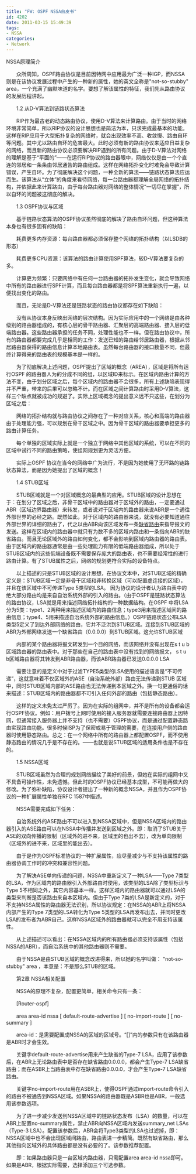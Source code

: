 ```yaml
---
title: "FW: OSPF NSSA白皮书"
id: 4202
date: 2011-03-15 15:49:39
tags: 
- NSSA
categories: 
- Network
---
```


NSSA原理简介

　　众所周知，OSPF路由协议是目前因特网中应用最为广泛一种IGP，而NSSA则是在该协议发展过程中产生的一种新的属性，她的英文全称是"not-so-stubby" area，一个充满了幽默味道的名字。要想了解该属性的特征，我们先从路由协议的发展历程讲起。

　　1.2 从D-V算法到链路状态算法

　　RIP作为最古老的动态路由协议，使用D-V算法来计算路由。由于当时的网络环境非常简单，所以RIP协议的设计思想也是简洁为本，只求完成最基本的功能。这样在RIP应用于大型拓扑复杂的网络时，就会出现效率不高、收敛慢、路由自环等问题。其中尤以路由自环的危害最大。此时必须有新的路由协议来适应日益复杂的网络，而且新的路由协议必须要解决RIP遇到的所有问题。由于D-V算法对网络的理解是基于“平面的”——在运行RIP协议的路由器眼中，网络仅仅是由一个个直连的邻居和一条条由邻居通告的路由组成。这样在网络拓扑变化时难免会导致计算错误，产生自环。为了彻底解决这个问题，一种全新的算法——链路状态算法应运而生。该算法从“立体”的角度来看待网络，每一台路由器都理解全局网络的拓扑结构，并依据此来计算路由，由于每台路由器对网络的整体情况“一切尽在掌握”，所以自环的问题被这彻底的解决。

　　1.3 OSPF协议与区域

　　基于链路状态算法的OSPF协议虽然彻底的解决了路由自环问题，但这种算法本身也有很多固有的缺陷：

　　耗费更多内存资源：每台路由器都必须保存整个网络的拓扑结构（以LSDB的形态）

　　耗费更多CPU资源：该算法的路由计算使用SPF算法，较D-V算法要复杂的多。

　　计算更为频繁：只要网络中有任何一台路由器的拓扑发生变化，就会导致网络中所有的路由器进行SPF计算，而且每台路由器都是将SPF算法重新执行一遍，以便找出变化的路由。

　　而且，无论是D-V算法还是链路状态的路由协议都存在如下缺陷：

　　没有从协议本身反映出网络的层次结构。因为实际应用中的一个网络是由各种级别的路由器组成的，有核心层的骨干路由器、汇聚层的高端路由器、接入层的低端路由器。这些路由器承担的任务不同，处理性能也不一样。但在路由协议中，所有的路由器都要完成几乎是相同的工作：发送已知的路由给邻居路由器，根据从邻居路由器获得的路由信息计算本地路由表。虽然每台路由器的接口数量不同，但最终计算得来的路由表的规模基本是一样的。

　　为了彻底解决上述问题，OSPF提出了区域的概念（AREA），区域是将所有运行OSPF 的路由器人为的分成不同的组，以区域ID来标示。在区域内路由计算的方法不变，由于划分区域之后，每个区域内的路由器不会很多，所有上述缺陷表现得并不严重，带来的后果可以忽略不计。而在区域之间计算路由时采用D-V算法，这样三个缺点就被成功的规避了。实际上区域概念的提出意义远不只这些，在划分为区域之后：

　　网络的拓扑结构就与路由协议之间存在了一种对应关系，核心和高端的路由器由于处理能力强，可以规划在骨干区域之中。因为骨干区域的路由器要承担更多的路由计算任务。

　　每个单独的区域实际上就是一个独立于网络中其他区域的系统，可以在不同的区域中试行不同的路由策略，使组网规划更为灵活方便。

　　实际上OSPF 协议在当今的网络中广为流行，不是因为她使用了无环路的链路状态算法，而是因为她提出了区域的概念！

　　1.4 STUB区域

　　STUB区域就是一个对区域概念的最典型的应用。STUB区域的设计思想在于：在划分了区域之后，非骨干区域中的路由器对于区域外的路由，一定要通过ABR（区域边界路由器）来转发，或者说对于区域内的路由器来说ABR是一个通往外部世界的必经之路。既然如此，对于区域内的路由器来说，就没有必要知道通往外部世界的详细的路由了，代之以由ABR向该区域发布一条[缺省路由](http://baike.baidu.com/view/543317.htm)来指导报文的发送。这样在区域内的路由器中就只有为数不多的区域内路由和一条指向ABR的缺省路由。而且无论区域外的路由如何变化，都不会影响到区域内路由器的路由表。由于区域内的路由器通常是由一些处理能力有限的低端路由器组成，所以处于STUB区域内的这些低端设备既不需要保存庞大的路由表，也不需要经常性的进行路由计算。有了STUB属性之后，网络的规划更符合实际的设备特点。

　　以上描述的只是STUB区域的设计思想，在协议文本中，对STUB区域的精确定义是：STUB区域一定是非骨干区域和非转换区域（可以配置虚连接的区域），并且在该区域中不可传递Type 5类型的LSA。 因为协议的设计者认为路由表中的绝大部分路由均是来自自治系统外部的引入的路由。（由于OSPF是链路状态算法的路由协议，LSA就是用来描述网络拓扑结构的一种数据结构。在OSPF 中将LSA分为5类：type1、2两种用来描述区域内的路由信息；type3用来描述区域间的路由信息；type4、5用来描述自治系统外部的路由信息。）OSPF链路状态公布LSA类型5定义了到达外部网络的路由，它并不泛洪到STUB区域。连接到STUB区域的ABR为外部网络发送一个缺省路由（0.0.0.0）到STUB区域。这允许STUB区域

　　内部的某个路由器将报文转发到一个目的网络，而该网络并没有出现在s t u b区域路由器的路由表中。对于那些在自己的路由表中没有找到的网络报文， s t u b区域路由器将其转发到ABR路由器，而该ABR路由器已发送0.0.0.0 LSA

　　需要注意的是定义中对于过滤TYPE5类型的LSA使用的描述语言是“不可传递”，这就意味着不仅区域外的ASE（自治系统外部）路由无法传递到STUB 区域中，同时STUB区域内部的ASE路由也无法传递到本区域之外。换一句更通俗的话来描述：STUB区域内的路由器都不可引入任何外部的路由（包括静态路由）。

　　这样的定义未免太过严厉了。因为在实际的组网中，并不是所有的设备都会运行OSPF协议。例如：用户拨号上网时使用的接入服务器就需要连接路由器上因特网，但通常接入服务器上并不支持（也不需要）OSPF协议，而是通过配置静态路由实现路由功能。很多时候ISP为了保密或易于管理的需要，在连接用户侧的路由器时使用静态路由。总之：在一个网络中所有的路由器上都配置OSPF，而不使用静态路由的情况几乎是不存在的。——也就是说STUB区域的适用条件也是不存在的。

　　1.5 NSSA区域

　　STUB区域虽然为合理的规划网络描绘了美好的前景，但她在实际的组网中又不具备可操作性，未免遗憾。但此时的OSPF协议已经基本成型，不可能再做大的修改。为了弥补缺陷，协议设计者提出了一种新的概念NSSA，并且作为OSPF协议的一种扩展属性单独在RFC 1587中描述。

　　NSSA需要完成如下任务：

　　自治系统外的ASE路由不可以进入到NSSA区域中，但是NSSA区域内的路由器引入的ASE路由可以在NSSA中传播并发送到区域之外。即：取消了STUB关于ASE的双向传播的限制（区域外的进不来，区域里的也出不去），改为单向限制（区域外的进不来，区域里的能出去）。

　　由于是作为OSPF标准协议的一种扩展属性，应尽量减少与不支持该属性的路由器协调工作时的冲突和兼容性问题。

　　为了解决ASE单向传递的问题，NSSA中重新定义了一种LSA——Type 7类型的LSA，作为区域内的路由器引入外部路由时使用，该类型的LSA除了类型标识与Type 5不相同之外，其它内容基本一样。这样区域内的路由器就可以通过LSA的类型来判断是否该路由来自本区域内。但由于Type 7类的LSA是新定义的，对于不支持NSSA属性的路由器无法识别，所以协议规定：在NSSA的ABR上将NSSA内部产生的Type 7类型的LSA转化为Type 5类型的LSA再发布出去，并同时更改LSA的发布者为ABR自己。这样NSSA区域外的路由器就可以完全不用支持该属性。

　　从上述描述可以看出：在NSSA区域内的所有路由器必须支持该属性（包括NSSA的ABR），而自治系统中的其他路由器则不需要。

　　由于NSSA是由STUB区域的概念改进得来，所以她的名字叫做： "not-so-stubby" area ，本意是：不是那么STUB的区域。

　　第2章 NSSA相关配置

　　NSSA的原理不复杂，配置更简单，相关命令只有一条：

　　[Router-ospf]

　　area area-id nssa [ default-route-advertise ] [ no-import-route ] [ no-summary ]

　　area-id：是需要配置成NSSA的区域的区域号。“[]”内的参数只有在该路由器是ABR时才会生效。

　　关键字default-route-advertise用来产生缺省的Type-7 LSA，应用了该参数后，在ABR上无论路由表中是否存在缺省路由0.0.0.0，都会产生Type-7 LSA缺省路由；而在ASBR上当路由表中存在缺省路由0.0.0.0，才会产生Type-7 LSA缺省路由。

　　关键字no-import-route用在ASBR上，使得OSPF通过import-route命令引入的路由不被通告到NSSA区域。如果NSSA的路由器既是ASBR也是ABR，一般选用该参数选项。

　　为了进一步减少发送到NSSA区域中的链路状态发布（LSA）的数量，可以在ABR上配置no-summary属性，禁止ABR向NSSA区域内发送summary_net LSAs（Type-3 LSA）。配置该参数后，ABR会将Type3类型的LSA也过滤掉，即：NSSA区域中也不会出现区域间路由，路由表进一步精简。既然有缺省路由，那么其他指向区域外的具体路由都是没有必要的了。该参数推荐配置。

　　即：如果路由器只是一台区域内路由器，只需配置area area-id nssa即可。如果是ABR，根据实际需要，选择添加三个可选参数。
